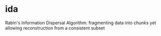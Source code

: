 # ida
Rabin's Information Dispersal Algorithm: fragmenting data into chunks yet allowing reconstruction from a consistent subset
